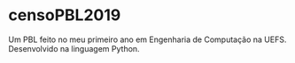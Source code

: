 # censoPBL2019
Um PBL feito no meu primeiro ano em Engenharia de Computação na UEFS. Desenvolvido na linguagem Python.

